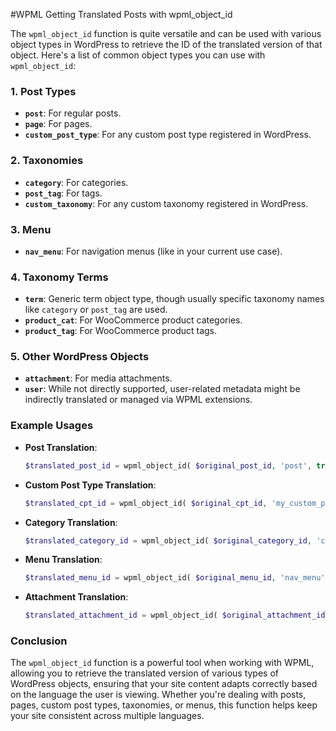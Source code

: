 #WPML Getting Translated Posts with wpml_object_id

The `wpml_object_id` function is quite versatile and can be used with various object types in WordPress to retrieve the ID of the translated version of that object. Here's a list of common object types you can use with `wpml_object_id`:

### 1. **Post Types**
   - **`post`**: For regular posts.
   - **`page`**: For pages.
   - **`custom_post_type`**: For any custom post type registered in WordPress.

### 2. **Taxonomies**
   - **`category`**: For categories.
   - **`post_tag`**: For tags.
   - **`custom_taxonomy`**: For any custom taxonomy registered in WordPress.

### 3. **Menu**
   - **`nav_menu`**: For navigation menus (like in your current use case).

### 4. **Taxonomy Terms**
   - **`term`**: Generic term object type, though usually specific taxonomy names like `category` or `post_tag` are used.
   - **`product_cat`**: For WooCommerce product categories.
   - **`product_tag`**: For WooCommerce product tags.

### 5. **Other WordPress Objects**
   - **`attachment`**: For media attachments.
   - **`user`**: While not directly supported, user-related metadata might be indirectly translated or managed via WPML extensions.

### Example Usages

- **Post Translation**:
  ```php
  $translated_post_id = wpml_object_id( $original_post_id, 'post', true, $current_language );
  ```

- **Custom Post Type Translation**:
  ```php
  $translated_cpt_id = wpml_object_id( $original_cpt_id, 'my_custom_post_type', true, $current_language );
  ```

- **Category Translation**:
  ```php
  $translated_category_id = wpml_object_id( $original_category_id, 'category', true, $current_language );
  ```

- **Menu Translation**:
  ```php
  $translated_menu_id = wpml_object_id( $original_menu_id, 'nav_menu', true, $current_language );
  ```

- **Attachment Translation**:
  ```php
  $translated_attachment_id = wpml_object_id( $original_attachment_id, 'attachment', true, $current_language );
  ```

### Conclusion

The `wpml_object_id` function is a powerful tool when working with WPML, allowing you to retrieve the translated version of various types of WordPress objects, ensuring that your site content adapts correctly based on the language the user is viewing. Whether you're dealing with posts, pages, custom post types, taxonomies, or menus, this function helps keep your site consistent across multiple languages.
